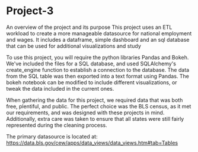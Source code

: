 # Project-3

An overview of the project and its purpose
This project uses an ETL workload to create a more manageable datasource for national employment and wages. It includes a dataframe, simple dashboard and an sql database that can be used for additional visualizations and study


To use this project, you will require the python libraries Pandas and Bokeh. We've included the files for a SQL database, and used SQLAlchemy's create_engine function to establish a connection to the database. The data from the SQL table was then exported into a text format using Pandas. The bokeh notebook can be modified to include different visualizations, or tweak the data included in the current ones.


When gathering the data for this project, we required data that was both free, plentiful, and public. The perfect choice was the BLS census, as it met our requirements, and was designed with these projects in mind. Additionally, extra care was taken to ensure that all states were still fairly represented during the cleaning process. 


The primary datasource is located at:
https://data.bls.gov/cew/apps/data_views/data_views.htm#tab=Tables
